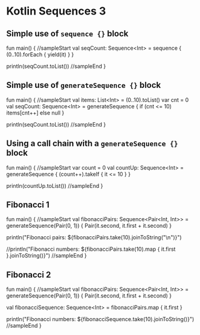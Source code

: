 # Kotlin Sequences 3

## Simple use of `sequence {}` block

<div class="kotlin-code">
fun main() {
//sampleStart
  val seqCount: Sequence&lt;Int> =
    sequence {
      (0..10).forEach { yield(it) }
    }
  
  println(seqCount.toList())
//sampleEnd
}
</div>


## Simple use of `generateSequence {}` block

<div class="kotlin-code">
fun main() {
//sampleStart
  val items: List&lt;Int> = (0..10).toList()
  var cnt = 0
  val seqCount: Sequence&lt;Int> =
    generateSequence {
      if (cnt <= 10) items[cnt++] else null
    }

  println(seqCount.toList())
//sampleEnd
}
</div>


## Using a call chain with a `generateSequence {}` block

<div class="kotlin-code">
fun main() {
//sampleStart
  var count = 0
  val countUp: Sequence&lt;Int> =
    generateSequence {
      (count++).takeIf { it <= 10 }
    }
    
  println(countUp.toList())
//sampleEnd
}
</div>


## Fibonacci 1 

<div class="kotlin-code">
fun main() {
//sampleStart
  val fibonacciPairs: Sequence&lt;Pair&lt;Int, Int>> =
    generateSequence(Pair(0, 1)) {
      Pair(it.second, it.first + it.second)
    }

  println("Fibonacci pairs: ${fibonacciPairs.take(10).joinToString("\n")}")
  
  //println("Fibonacci numbers: ${fibonacciPairs.take(10).map { it.first }.joinToString()}")
//sampleEnd
}
</div>

## Fibonacci 2

<div class="kotlin-code">
fun main() {
//sampleStart
  val fibonacciPairs: Sequence&lt;Pair&lt;Int, Int>> =
    generateSequence(Pair(0, 1)) {
      Pair(it.second, it.first + it.second)
    }

  val fibonacciSequence: Sequence&lt;Int> = fibonacciPairs.map { it.first }

  println("Fibonacci numbers: ${fibonacciSequence.take(10).joinToString()}")
//sampleEnd
}
</div>


